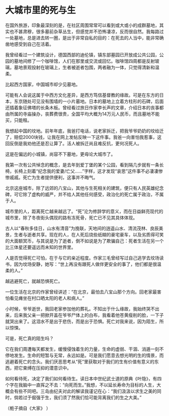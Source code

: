# 大城市里的死与生

在国外旅游，印象最深刻的是，在社区周围常常可以看到或大或小的成群墓地，其实也不甚肃穆，很多墓前杂草丛生，但感觉并不恐怖凄凉，反而很自然。我每路过一处墓地，总是进去转一圈，是出于非常自私的目的：在死去的人当中，能非常确凿地感受到自己在活着。 

我曾经看过一个建筑设计，德国西部的迪伦镇，镇东部墓园已开放成公共公园，公园的墓地间修了一个咖啡馆，人们在那里或交流或回忆。咖啡馆四周都是反射玻璃，墓地景观投射在玻璃上，生者被逝者包围，两者融为一体，只觉得清新和温柔。 

比起西方国家，中国城市却少见墓地。 

可能有人会说这属于中西方文化差异，是西方笃信基督教的缘故。可是在东方的日本，东京随处可见没有围墙的一小片墓地。日本的墓地上立着方柱形的石碑，后面还插着象征佛塔的长条木板。曾经看过旅日作家李长声的文章，介绍日本的丧事都由所属的寺庙操办，丧葬费很贵，全国平均大概为14万元人民币，而且墓地不能买，只能租。 

我想起中国的坟地。前年年底，我爸打电话，说老家拆迁，把我爷爷奶奶的坟给迁了，赔偿2000块钱，让我在网上发帖反映一下这件事。我爸一向害怕我惹事，这回反倒是我劝他还是忍让算了。活人被拆迁尚且难反抗，更何况死人。 

这是在偏远的小城镇，尚容不下墓地，更毋论大城市了。 

我第一次有公共悼念的概念，是去年到爱丁堡的某个公园，看到隔几步就有一条长椅，长椅上刻着“纪念我的爱妻/亡父……”字样，这才发现“哀思”这件事不必凄凄惨惨戚戚。死亡为生者提供便利，这事并不晦气。 

北京这座城市，除了远郊的八宝山，其他与生死相关的建筑，便只有人民英雄纪念碑，可它除了虚构的威严，并不给人其他任何感受，政治化的死亡属于政治，不属于人。 

城市里的人，距离死亡越来越远了。“死”沦为修辞学的意义，而在日益鲜亮现代的城市里，除了冬夜街头偶现的路有冻死骨，死亡已不见其具体体现。 

古人以“春秋多佳日，山水有清音”为挽联，天地间的逍遥山水、清流茂林、良辰美景，生者与逝者共享。现在的人，在人死后烧些纸糊的豪宅豪车，以及劣质得可笑的大面额冥币，与其说是为了逝者，倒不如说是为了欺骗自己：死者生活在另一个比三体星还要遥远而未知的世界里。 

人是否觉得死亡可怕，在于与它的亲近程度。作家三毛曾经写过自己逃学去坟场读书，因为坟场安静，她写：“世上再没有跟死人做伴更安全的事了，他们都是很温柔的人。” 

越逃避死亡，就越恐惧死亡。 

一位生活在北京的作家曾经讲述：“在北京，最怕去八宝山那个方向。回老家最害怕看见瘫坐在村口晒太阳的老人和病人。” 

小时候，爷爷逝世，我回老家参加他的葬礼。不知出于什么缘故，我始终哭不出来，后来我父亲一把掀开盖在爷爷尸体上的白布，我看着他苍黄瘦削的脸，一下子就哭出来了。这泪水不是出于悲伤，而是出于恐惧。死亡对我来说，因为陌生，所以惊悚。 

可是，死亡真的陌生吗？ 

它在我们周遭每天都发生，缓慢侵蚀着生的力量，生命的虚弱、干涸、消遁一刻不停地发生。生命的短暂与无常，永远如是。可是我们愿意去想光明的生的情景，而逃避着死亡的念头。我们厌恶思考从“死”里获取对于我们的生有价值有意义的东西，把它束缚在压抑的潜意识中。 

如何看待死，决定了我们如何看待生。读日本中世纪武士道的原典《叶隐》，有四个字在我脑中一直挥之不去：“向死而生。”我想，不以延长寿命为目标的人生，大概会有些不同吧。三岛由纪夫对此的解读我谨记在心：“我们汲汲以求生之美的同时，倘若过于倔强于生，我们须了然我们恰可能背离我们的生之大美。” 

（栀子摘自《大家》 ）